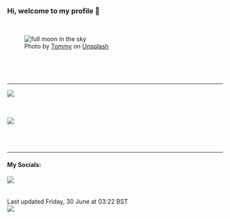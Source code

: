 <h3>Hi, welcome to my profile 👋</h3>

<br />
<figure>
  <img
    src="https://images.unsplash.com/photo-1581023550913-8b703699ce60?crop=entropy&cs=tinysrgb&fit=max&fm=jpg&ixid=M3wyNzQ3MDB8MHwxfHJhbmRvbXx8fHx8fHx8fDE2ODgwODc3MTR8&ixlib=rb-4.0.3&q=80&w=1080&auto=format"
    alt="full moon in the sky" 
  />
  <figcaption>Photo by <a
    href="https://unsplash.com/@tommyluvi?utm_source=Profile%20readme&utm_medium=referral">Tommy</a> on <a
    href="https://unsplash.com/?utm_source=Profile%20readme&utm_medium=referral">Unsplash</a></figcaption>
</figure>




  <br /><br /><br />

<hr />
<img
  src="https://github-readme-stats.vercel.app/api?username=shanelucy&show_icons=true&theme=calm"
/>
<br /><br /><br />

<img 
  src="https://github-readme-stats.vercel.app/api/top-langs/?username=shanelucy&theme=calm"
/>
<br /><br /><br /><br />
<hr />
<h4>My Socials:</h4>
<a href="https://uk.linkedin.com/in/shane-lucy-4735b616a">
  <img
    src="https://img.shields.io/badge/linkedin%20-%230077B5.svg?&style=for-the-badge&logo=linkedin&logoColor=white"
  />
</a>
<br /><br /><br />
Last updated Friday, 30 June at 03:22 BST
<br />
<img
  src="https://github.com/ShaneLucy/ShaneLucy/workflows/README%20build/badge.svg"
/>
